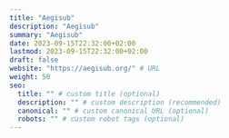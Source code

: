 ```yaml
---
title: "Aegisub"
description: "Aegisub"
summary: "Aegisub"
date: 2023-09-15T22:32:00+02:00
lastmod: 2023-09-15T22:32:00+02:00
draft: false
website: "https://aegisub.org/" # URL
weight: 50
seo:
  title: "" # custom title (optional)
  description: "" # custom description (recommended)
  canonical: "" # custom canonical URL (optional)
  robots: "" # custom robot tags (optional)
---
```

